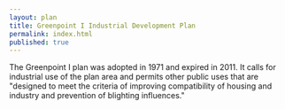 ```yaml
---
layout: plan
title: Greenpoint I Industrial Development Plan
permalink: index.html
published: true
---
```


The Greenpoint I plan was adopted in 1971 and expired in 2011. It calls for industrial use of the plan area and permits other public uses that are "designed to meet the criteria of improving compatibility of housing and industry and prevention of blighting influences." 